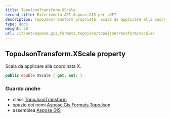 ```yaml
---
title: TopoJsonTransform.XScale
second_title: Riferimento API Aspose.GIS per .NET
description: TopoJsonTransform proprietà. Scala da applicare alla coordinata X.
type: docs
weight: 20
url: /it/net/aspose.gis.formats.topojson/topojsontransform/xscale/
---
```

## TopoJsonTransform.XScale property

Scala da applicare alla coordinata X.

```csharp
public double XScale { get; set; }
```

### Guarda anche

* class [TopoJsonTransform](../)
* spazio dei nomi [Aspose.Gis.Formats.TopoJson](../../topojsontransform/)
* assemblea [Aspose.GIS](../../../)


